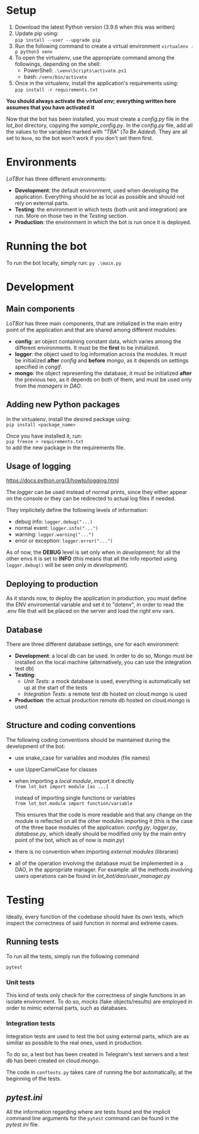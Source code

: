 # Setup
1. Download the latest Python version (3.9.6 when this was written)
2. Update pip using:  
    `pip install --user --upgrade pip`
3. Run the following command to create a virtual environment
    `virtualenv -p python3 venv`
4. To open the virtualenv, use the appropriate command among the followings, depending on the shell:  
    - PowerShell: `.\venv\Scripts\activate.ps1`
    - bash: `/venv/bin/activate`
5. Once in the virtualenv, install the application's requirements using:  
    `pip install -r requirements.txt`

**You should always activate the _virtual env_; everything written here assumes that you have activated it**

Now that the bot has been installed, you must create a _config.py_ file in the *lot_bot* directory, copying the *sample_config.py*.
In the _config.py_ file, add all the values to the variables marked with _"TBA"_ (_To Be Added_). They are all set to `None`, so the bot won't work if you don't set them first.

# Environments
_LoTBot_ has three different environments:
- **Development**: the default environment, used when developing the application. Everything should be as local as possible and should not rely on external parts.
- **Testing**: the environment in which tests (both unit and integration) are run. More on those two in the _Testing_ section.
- **Production**: the environment in which the bot is run once it is deployed.

# Running the bot
To run the bot locally, simply run:
    `py .\main.py`

# Development
## Main components
_LoTBot_ has three main components, that are initialized in the main entry point 
of the application and that are shared among different modules:

- **config**: an object containing constant data, which varies among the different environments. It must be the **first** to be initialized.
- **logger**: the object used to log information across the modules. It must be initialized **after** _config_ and **before** _mongo_, as it depends on settings specified in _congif_.
- **mongo**: the object representing the database, it must be initialized **after** the previous two, as it depends on both of them, and must be used only from the _managers_ in _DAO_.
## Adding new Python packages
In the virtualenv, install the desired package using:  
    `pip install <package_name>`

Once you have installed it, run:  
    `pip freeze > requirements.txt`  
to add the new package in the requirements file.

## Usage of logging
https://docs.python.org/3/howto/logging.html

The _logger_ can be used instead of normal prints, since they either appear on the console or they can 
be redirected to actual log files if needed.

They implicitely 
define the following levels of information:

- debug info: `logger.debug("...)`  
- normal event: `logger.info("...")`  
- warning: `logger.warning("...")`  
- error or exception: `logger.error("...")`

As of now, the __DEBUG__ level is set only when in _development_; for all the other envs
it is set to __INFO__ (this means that all the info reported using `logger.debug()` will be seen only in _development_).

## Deploying to production
As it stands now, to deploy the application in production, 
you must define the ENV enviromental variable and set it to "dotenv",
in order to read the .env file that will be placed on the server and 
load the right env vars.

## Database
There are three different database settings, one for each environment:

- __Development__: a local db can be used. In order to do so, 
    Mongo must be installed on the local machine (alternatively, you can use 
    the integration test db)
- __Testing__: 
    - _Unit Tests_: a mock database is used, everything is automatically set up
        at the start of the tests
    - _Integration Tests_: a remote test db hosted on cloud.mongo is used
- __Production__: the actual production remote db hosted on cloud.mongo is used

## Structure and coding conventions
The following coding conventions should be maintained during the development of the bot:

- use snake_case for variables and modules (file names)
- use UpperCamelCase for classes
- when importing a _local module_, import it directly  
    `from lot_bot import module [as ...]`

    instead of importing single functions or variables    
    `from lot_bot.module import function/variable`

    This ensures that the code is more readable and that any change on the module is 
    reflected on all the other modules importing it (this is the case of the three base 
    modules of the application: _config.py_, _logger.py_, _database.py_, which ideally
    should be modified only by the main entry point of the bot, which as of now is _main.py_)
- there is no convention when importing _external modules_ (libraries)
- all of the operation involving the database must be implemented in a DAO, in the appropriate manager. 
    For example: all the methods involving users operations can be found in *lot_bot/dao/user_manager.py*

# Testing
Ideally, every function of the codebase should have its own tests, which inspect the correctness of said function in normal and extreme cases.
## Running tests
To run all the tests, simply run the following command

`pytest`

### Unit tests
This kind of tests only check for the correctness of 
single functions in an isolate environment. To do so, 
_mocks_ (fake objects/results) are employed in order to mimic
external parts, such as databases.

### Integration tests
Integration tests are used to test the bot using external parts, which are as similiar as possible to the real ones, used in production. 

To do so, a test bot has been created in Telegram's test servers and a test db has been created on cloud.mongo. 

The code in `conftests.py` takes care of running the bot automatically, at the beginning of the tests.

## _pytest.ini_
All the information regarding where are tests found and the implicit command line arguments for the `pytest` command can be found in the _pytest.ini_ file.
